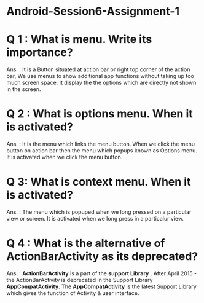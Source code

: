 # Android-Session6-Assignment-1

# Q 1 : What is menu. Write its importance?
Ans. : It is a Button situated at action bar or right top corner of the action bar, We use menus to show additional app functions without taking up too much screen space. It display the the options which are directly not shown in the screen.

# Q 2 : What is options menu. When it is activated?

Ans. : It is the menu which links the menu button. When we click the menu button on action bar then the menu which popups known as Options menu. It is activated when we click the menu button.

# Q 3: What is context menu. When it is activated?
Ans. : The menu which is popuped when we long pressed on a particular view or screen. It is activated when we long press in a particalur view.

# Q 4 : What is the alternative of ActionBarActivity as its deprecated?
Ans. : <b>ActionBarActivity</b> is a part of the <b>support Library</b> . After April 2015 - the ActionBarActivity is deprecated in  the Support Library <b>AppCompatActivity</b>. The <b>AppCompatActivity</b> is the latest Support Library which gives the function of Activity & user interface.

